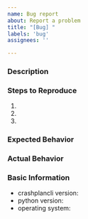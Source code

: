 ```yaml
---
name: Bug report
about: Report a problem
title: "[Bug] "
labels: 'bug'
assignees: ''

---
```

### Description

### Steps to Reproduce

1.
2.
3.

### Expected Behavior
<!-- What did you expect to happen when you did the above? -->

### Actual Behavior
<!-- What actually happened when you did the above? -->

### Basic Information

- crashplancli version: <!-- get using `crashplan -h`-->
- python version: <!-- get using `crashplan -h`-->
- operating system:
